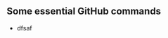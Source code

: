 ## Some essential GitHub commands

 - dfsaf
			
			

<!--stackedit_data:
eyJoaXN0b3J5IjpbLTE1Mzk3MjAxNzJdfQ==
-->
